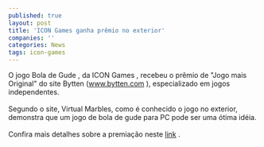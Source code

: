 ```yaml
---
published: true
layout: post
title: 'ICON Games ganha prêmio no exterior'
companies: ''
categories: News
tags: icon-games
---
```

O jogo Bola de Gude
, da ICON Games
,  recebeu o pr&ecirc;mio de &quot;Jogo mais Original&quot; do site Bytten (<a onclick="return top.js.OpenExtLink(window,event,this)" href="http://www.bytten.com/" target="_blank">www.bytten.com</a>
), especializado em jogos independentes.<br /><br />Segundo o site, Virtual Marbles, como &eacute; conhecido o jogo no exterior, demonstra que um jogo de bola de gude para PC pode ser uma &oacute;tima id&eacute;ia.<br /><br />Confira mais detalhes sobre a premia&ccedil;&atilde;o neste <a target="_blank" href="http://bytten-ds.blogspot.com/">link</a>
.<br />
